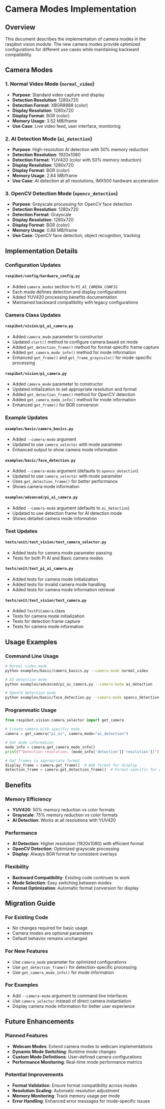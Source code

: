 # Camera Modes Implementation

## Overview

This document describes the implementation of camera modes in the raspibot vision module. The new camera modes provide optimized configurations for different use cases while maintaining backward compatibility.

## Camera Modes

### 1. Normal Video Mode (`normal_video`)
- **Purpose**: Standard video capture and display
- **Detection Resolution**: 1280x720
- **Detection Format**: XBGR8888 (color)
- **Display Resolution**: 1280x720
- **Display Format**: BGR (color)
- **Memory Usage**: 3.52 MB/frame
- **Use Case**: Live video feed, user interface, monitoring

### 2. AI Detection Mode (`ai_detection`)
- **Purpose**: High-resolution AI detection with 50% memory reduction
- **Detection Resolution**: 1920x1080
- **Detection Format**: YUV420 (color with 50% memory reduction)
- **Display Resolution**: 1280x720
- **Display Format**: BGR (color)
- **Memory Usage**: 2.64 MB/frame
- **Use Case**: AI detection at all resolutions, IMX500 hardware acceleration

### 3. OpenCV Detection Mode (`opencv_detection`)
- **Purpose**: Grayscale processing for OpenCV face detection
- **Detection Resolution**: 1280x720
- **Detection Format**: Grayscale
- **Display Resolution**: 1280x720
- **Display Format**: BGR (color)
- **Memory Usage**: 0.88 MB/frame
- **Use Case**: OpenCV face detection, object recognition, tracking

## Implementation Details

### Configuration Updates

#### `raspibot/config/hardware_config.py`
- Added `camera_modes` section to `PI_AI_CAMERA_CONFIG`
- Each mode defines detection and display configurations
- Added YUV420 processing benefits documentation
- Maintained backward compatibility with legacy configurations

### Camera Class Updates

#### `raspibot/vision/pi_ai_camera.py`
- Added `camera_mode` parameter to constructor
- Updated `start()` method to configure camera based on mode
- Added `get_detection_frame()` method for format-specific frame capture
- Added `get_camera_mode_info()` method for mode information
- Enhanced `get_frame()` and `get_frame_grayscale()` for mode-specific processing

#### `raspibot/vision/pi_camera.py`
- Added `camera_mode` parameter to constructor
- Updated initialization to set appropriate resolution and format
- Added `get_detection_frame()` method for OpenCV detection
- Added `get_camera_mode_info()` method for mode information
- Enhanced `get_frame()` for BGR conversion

### Example Updates

#### `examples/basic/camera_basics.py`
- Added `--camera-mode` argument
- Updated to use `camera_selector` with mode parameter
- Enhanced output to show camera mode information

#### `examples/basic/face_detection.py`
- Added `--camera-mode` argument (defaults to `opencv_detection`)
- Updated to use `camera_selector` with mode parameter
- Uses `get_detection_frame()` for better performance
- Shows camera mode information

#### `examples/advanced/pi_ai_camera.py`
- Added `--camera-mode` argument (defaults to `ai_detection`)
- Updated to use detection frame for AI detection mode
- Shows detailed camera mode information

### Test Updates

#### `tests/unit/test_vision/test_camera_selector.py`
- Added tests for camera mode parameter passing
- Tests for both Pi AI and Basic camera modes

#### `tests/unit/test_pi_ai_camera.py`
- Added tests for camera mode initialization
- Added tests for invalid camera mode handling
- Added tests for camera mode information retrieval

#### `tests/unit/test_vision/test_camera.py`
- Added `TestPiCamera` class
- Tests for camera mode initialization
- Tests for detection frame capture
- Tests for camera mode information

## Usage Examples

### Command Line Usage

```bash
# Normal video mode
python examples/basic/camera_basics.py --camera-mode normal_video

# AI detection mode
python examples/advanced/pi_ai_camera.py --camera-mode ai_detection

# OpenCV detection mode
python examples/basic/face_detection.py --camera-mode opencv_detection
```

### Programmatic Usage

```python
from raspibot.vision.camera_selector import get_camera

# Create camera with specific mode
camera = get_camera("pi_ai", camera_mode="ai_detection")

# Get mode information
mode_info = camera.get_camera_mode_info()
print(f"Detection resolution: {mode_info['detection']['resolution']}")

# Get frames in appropriate format
display_frame = camera.get_frame()  # BGR format for display
detection_frame = camera.get_detection_frame()  # Format-specific for detection
```

## Benefits

### Memory Efficiency
- **YUV420**: 50% memory reduction vs color formats
- **Grayscale**: 75% memory reduction vs color formats
- **AI Detection**: Works at all resolutions with YUV420

### Performance
- **AI Detection**: Higher resolution (1920x1080) with efficient format
- **OpenCV Detection**: Optimized grayscale processing
- **Display**: Always BGR format for consistent overlays

### Flexibility
- **Backward Compatibility**: Existing code continues to work
- **Mode Selection**: Easy switching between modes
- **Format Optimization**: Automatic format conversion for display

## Migration Guide

### For Existing Code
- No changes required for basic usage
- Camera modes are optional parameters
- Default behavior remains unchanged

### For New Features
- Use `camera_mode` parameter for optimized configurations
- Use `get_detection_frame()` for detection-specific processing
- Use `get_camera_mode_info()` for mode information

### For Examples
- Add `--camera-mode` argument to command line interfaces
- Use `camera_selector` instead of direct camera instantiation
- Display camera mode information for better user experience

## Future Enhancements

### Planned Features
- **Webcam Modes**: Extend camera modes to webcam implementations
- **Dynamic Mode Switching**: Runtime mode changes
- **Custom Mode Definitions**: User-defined camera configurations
- **Performance Monitoring**: Real-time mode performance metrics

### Potential Improvements
- **Format Validation**: Ensure format compatibility across modes
- **Resolution Scaling**: Automatic resolution adjustment
- **Memory Monitoring**: Track memory usage per mode
- **Error Handling**: Enhanced error messages for mode-specific issues 